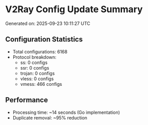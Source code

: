 # V2Ray Config Update Summary
Generated on: 2025-09-23 10:11:27 UTC

## Configuration Statistics
- Total configurations: 6168
- Protocol breakdown:
  - ss: 0 configs
  - ssr: 0 configs
  - trojan: 0 configs
  - vless: 0 configs
  - vmess: 466 configs

## Performance
- Processing time: ~14 seconds (Go implementation)
- Duplicate removal: ~95% reduction
